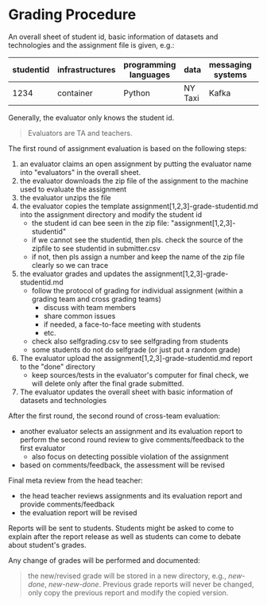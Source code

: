 # Grading Procedure

An overall sheet of student id, basic information of datasets and technologies and the assignment file is given, e.g.:


|studentid|infrastructures|programming languages|data|messaging systems|databases|evaluators|
---|----|----|----|----|-----|---|
|1234   |container   | Python   |NY Taxi|Kafka  | Cassandra  | ABC  |

Generally, the evaluator only knows the student id.
> Evaluators are TA and teachers.

The first round of assignment evaluation is based on the following steps:

1. an evaluator claims an open assignment by putting the evaluator name into "evaluators" in the overall sheet.
2. the evaluator downloads the zip file of the assignment to the machine used to evaluate the assignment
2. the evaluator unzips the file
3. the evaluator copies the template assignment[1,2,3]-grade-studentid.md into the assignment directory and modify the student id
    - the student id can bee seen in the zip file: "assignment[1,2,3]-studentid"
    - if we cannot see the studentid, then pls. check the source of the zipfile to see studentid in submitter.csv
    - if not, then pls assign a number and keep the name of the zip file clearly so we can trace
4. the evaluator grades and updates the assignment[1,2,3]-grade-studentid.md
   - follow the protocol of grading for individual assignment (within a grading team and cross grading teams)
     - discuss with team members
     - share common issues
     - if needed, a face-to-face meeting with students
     - etc.
   - check also selfgrading.csv to see selfgrading from students
   - some students do not do selfgrade (or just put a random grade)
5. The evaluator upload the assignment[1,2,3]-grade-studentid.md  report to the "done" directory
   - keep sources/tests in the evaluator's computer for final check, we will delete only after the final grade submitted.
6. The evaluator updates the overall sheet with basic information of datasets and technologies

After the first round, the second round of cross-team evaluation:

   * another evaluator selects an assignment and its evaluation report to perform the second round review to give comments/feedback to the first evaluator
      - also focus on detecting possible violation of the assignment
   * based on comments/feedback, the assessment will be revised

Final meta review from the head teacher:
   * the head teacher reviews assignments and its evaluation report and provide comments/feedback
   * the evaluation report will be revised

Reports will be sent to students. Students might be asked to come to explain after the report release as well as students can come to debate about student's grades.

Any change of grades will be performed and documented:
> the new/revised grade will be stored in a new directory, e.g., *new-done*, *new-new-done*. Previous grade reports will never be changed, only copy the previous report and modify the copied version.
